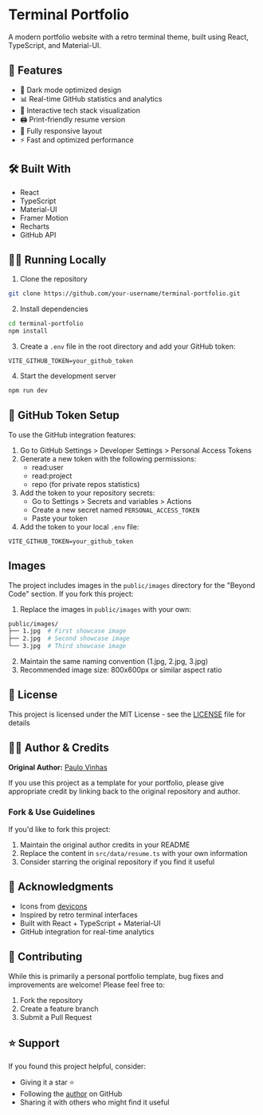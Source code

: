 # Terminal Portfolio

A modern portfolio website with a retro terminal theme, built using React, TypeScript, and Material-UI.

## 🚀 Features

- 🌙 Dark mode optimized design
- 📊 Real-time GitHub statistics and analytics
- 💾 Interactive tech stack visualization
- 🖨️ Print-friendly resume version
- 📱 Fully responsive layout
- ⚡ Fast and optimized performance

## 🛠️ Built With

- React
- TypeScript
- Material-UI
- Framer Motion
- Recharts
- GitHub API

## 🏃‍♂️ Running Locally

1. Clone the repository
```bash
git clone https://github.com/your-username/terminal-portfolio.git
```

2. Install dependencies
```bash
cd terminal-portfolio
npm install
```

3. Create a `.env` file in the root directory and add your GitHub token:
```
VITE_GITHUB_TOKEN=your_github_token
```

4. Start the development server
```bash
npm run dev
```

## 🔑 GitHub Token Setup

To use the GitHub integration features:

1. Go to GitHub Settings > Developer Settings > Personal Access Tokens
2. Generate a new token with the following permissions:
   - read:user
   - read:project
   - repo (for private repos statistics)
3. Add the token to your repository secrets:
   - Go to Settings > Secrets and variables > Actions
   - Create a new secret named `PERSONAL_ACCESS_TOKEN`
   - Paste your token
4. Add the token to your local `.env` file:
```
VITE_GITHUB_TOKEN=your_github_token
```

## Images

The project includes images in the `public/images` directory for the "Beyond Code" section. If you fork this project:

1. Replace the images in `public/images` with your own:
```bash
public/images/
├── 1.jpg  # First showcase image
├── 2.jpg  # Second showcase image
└── 3.jpg  # Third showcase image
```

2. Maintain the same naming convention (1.jpg, 2.jpg, 3.jpg)
3. Recommended image size: 800x600px or similar aspect ratio

## 📄 License

This project is licensed under the MIT License - see the [LICENSE](LICENSE) file for details

## 👨‍💻 Author & Credits

**Original Author:** [Paulo Vinhas](https://github.com/pmatheusvinhas)

If you use this project as a template for your portfolio, please give appropriate credit by linking back to the original repository and author.

### Fork & Use Guidelines
If you'd like to fork this project:
1. Maintain the original author credits in your README
2. Replace the content in `src/data/resume.ts` with your own information
3. Consider starring the original repository if you find it useful

## 🙏 Acknowledgments

- Icons from [devicons](https://devicon.dev/)
- Inspired by retro terminal interfaces
- Built with React + TypeScript + Material-UI
- GitHub integration for real-time analytics


## 🤝 Contributing

While this is primarily a personal portfolio template, bug fixes and improvements are welcome! Please feel free to:
1. Fork the repository
2. Create a feature branch
3. Submit a Pull Request

## ⭐ Support

If you found this project helpful, consider:
- Giving it a star ⭐
- Following the [author](https://github.com/pmatheusvinhas) on GitHub
- Sharing it with others who might find it useful
